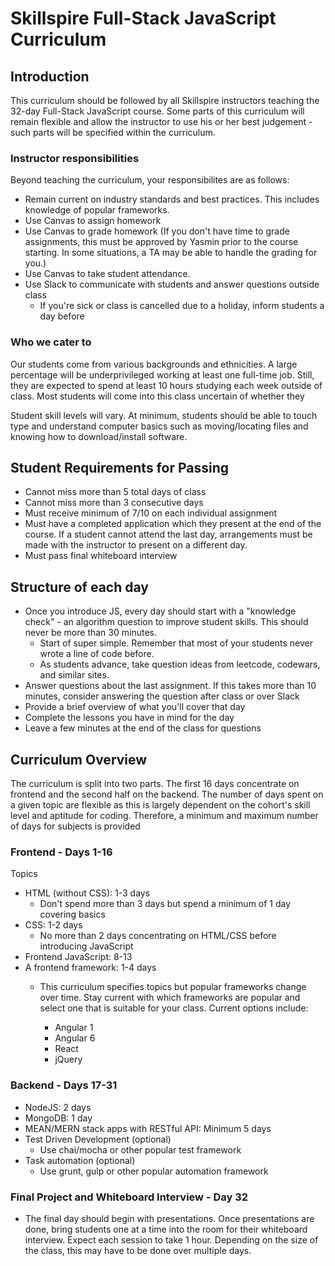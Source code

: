 # Skillspire Full-Stack JavaScript Curriculum

## Introduction

This curriculum should be followed by all Skillspire instructors teaching the 32-day Full-Stack JavaScript course. Some parts of this curriculum will remain flexible and allow the instructor to use his or her best judgement - such parts will be specified within the curriculum.  

### Instructor responsibilities

Beyond teaching the curriculum, your responsibilites are as follows:

* Remain current on industry standards and best practices. This includes knowledge of popular frameworks.
* Use Canvas to assign homework
* Use Canvas to grade homework (If you don't have time to grade assignments, this must be approved by Yasmin prior to the course starting. In some situations, a TA may be able to handle the grading for you.)
* Use Canvas to take student attendance.
* Use Slack to communicate with students and answer questions outside class
	* If you're sick or class is cancelled due to a holiday, inform students a day 	before


### Who we cater to
Our students come from various backgrounds and ethnicities. A large percentage will be underprivileged working at least one full-time job. Still, they are expected to spend at least 10 hours studying each week outside of class. Most students will come into this class uncertain of whether they 

Student skill levels will vary. At minimum, students should be able to touch type and understand computer basics such as moving/locating files and knowing how to download/install software. 

## Student Requirements for Passing

* Cannot miss more than 5 total days of class
* Cannot miss more than 3 consecutive days
* Must receive minimum of 7/10 on each individual assignment
* Must have a completed application which they present at the end of the course. If a student cannot attend the last day, arrangements must be made with the instructor to present on a different day.
* Must pass final whiteboard interview

## Structure of each day
* Once you introduce JS, every day should start with a "knowledge check" - an algorithm question to improve student skills. This should never be more than 30 minutes. 
	* Start of super simple. Remember that most of your students never wrote a line of code before.
	* As students advance, take question ideas from leetcode, codewars, and similar sites.
* Answer questions about the last assignment. If this takes more than 10 minutes, consider answering the question after class or over Slack
* Provide a brief overview of what you'll cover that day 
* Complete the lessons you have in mind for the day
* Leave a few minutes at the end of the class for questions

## Curriculum Overview

The curriculum is split into two parts. The first 16 days concentrate on frontend and the second half on the backend. The number of days spent on a given topic are flexible as this is largely dependent on the cohort's skill level and aptitude for coding. Therefore, a minimum and maximum number of days for subjects is provided

### Frontend - Days 1-16

Topics 

* HTML (without CSS): 1-3 days
	* Don't spend more than 3 days but spend a minimum of 1 day covering basics
* CSS: 1-2 days
	* No more than 2 days concentrating on HTML/CSS before introducing JavaScript
* Frontend JavaScript: 8-13
* A frontend framework: 1-4 days
	* This curriculum specifies topics but popular frameworks change over time. Stay current with which frameworks are popular and select one that is suitable for your class. Current options include:

		* Angular 1
		* Angular 6
		* React
		* jQuery

### Backend - Days 17-31

* NodeJS: 2 days
* MongoDB: 1 day
* MEAN/MERN stack apps with RESTful API: Minimum 5 days
* Test Driven Development (optional)
	* Use chai/mocha or other popular test framework
* Task automation (optional)
	* Use grunt, gulp or other popular automation framework

### Final Project and Whiteboard Interview - Day 32

* The final day should begin with presentations. Once presentations are done, bring students one at a time into the room for their whiteboard interview. Expect each session to take 1 hour. Depending on the size of the class, this may have to be done over multiple days.